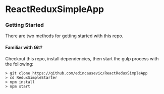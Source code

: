 # ReactReduxSimpleApp

### Getting Started

There are two methods for getting started with this repo.

#### Familiar with Git?
Checkout this repo, install dependencies, then start the gulp process with the following:

```
> git clone https://github.com/edincausevic/ReactReduxSimpleApp
> cd ReduxSimpleStarter
> npm install
> npm start
```


